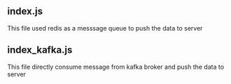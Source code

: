 ## index.js
This file used redis as a messsage queue to push the data to server
## index_kafka.js 
This file directly consume message from kafka broker and push the data to server
